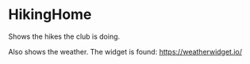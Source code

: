 # HikingHome

Shows the hikes the club is doing.

Also shows the weather.  The widget is found:
https://weatherwidget.io/

